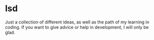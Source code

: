 # lsd
Just a collection of different ideas, as well as the path of my learning in coding. If you want to give advice or help in development, I will only be glad.
